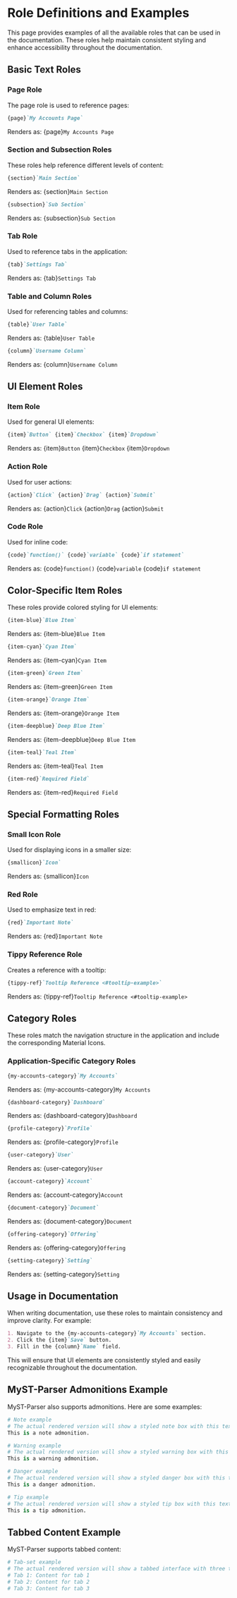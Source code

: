 # Role Definitions and Examples

This page provides examples of all the available roles that can be used in the documentation. These roles help maintain consistent styling and enhance accessibility throughout the documentation.

## Basic Text Roles

### Page Role

The page role is used to reference pages:

```markdown
{page}`My Accounts Page`
```

Renders as: {page}`My Accounts Page`

### Section and Subsection Roles

These roles help reference different levels of content:

```markdown
{section}`Main Section`
```

Renders as: {section}`Main Section`

```markdown
{subsection}`Sub Section`
```

Renders as: {subsection}`Sub Section`

### Tab Role

Used to reference tabs in the application:

```markdown
{tab}`Settings Tab`
```

Renders as: {tab}`Settings Tab`

### Table and Column Roles

Used for referencing tables and columns:

```markdown
{table}`User Table`
```

Renders as: {table}`User Table`

```markdown
{column}`Username Column`
```

Renders as: {column}`Username Column`

## UI Element Roles

### Item Role

Used for general UI elements:

```markdown
{item}`Button` {item}`Checkbox` {item}`Dropdown`
```

Renders as: {item}`Button` {item}`Checkbox` {item}`Dropdown`

### Action Role

Used for user actions:

```markdown
{action}`Click` {action}`Drag` {action}`Submit`
```

Renders as: {action}`Click` {action}`Drag` {action}`Submit`

### Code Role

Used for inline code:

```markdown
{code}`function()` {code}`variable` {code}`if statement`
```

Renders as: {code}`function()` {code}`variable` {code}`if statement`

## Color-Specific Item Roles

These roles provide colored styling for UI elements:

```markdown
{item-blue}`Blue Item`
```

Renders as: {item-blue}`Blue Item`

```markdown
{item-cyan}`Cyan Item`
```

Renders as: {item-cyan}`Cyan Item`

```markdown
{item-green}`Green Item`
```

Renders as: {item-green}`Green Item`

```markdown
{item-orange}`Orange Item`
```

Renders as: {item-orange}`Orange Item`

```markdown
{item-deepblue}`Deep Blue Item`
```

Renders as: {item-deepblue}`Deep Blue Item`

```markdown
{item-teal}`Teal Item`
```

Renders as: {item-teal}`Teal Item`

```markdown
{item-red}`Required Field`
```

Renders as: {item-red}`Required Field`

## Special Formatting Roles

### Small Icon Role

Used for displaying icons in a smaller size:

```markdown
{smallicon}`Icon`
```

Renders as: {smallicon}`Icon`

### Red Role

Used to emphasize text in red:

```markdown
{red}`Important Note`
```

Renders as: {red}`Important Note`

### Tippy Reference Role

Creates a reference with a tooltip:

```markdown
{tippy-ref}`Tooltip Reference <#tooltip-example>`
```

Renders as: {tippy-ref}`Tooltip Reference <#tooltip-example>`

## Category Roles

These roles match the navigation structure in the application and include the corresponding Material Icons.

### Application-Specific Category Roles

```markdown
{my-accounts-category}`My Accounts`
```

Renders as: {my-accounts-category}`My Accounts`

```markdown
{dashboard-category}`Dashboard`
```

Renders as: {dashboard-category}`Dashboard`

```markdown
{profile-category}`Profile`
```

Renders as: {profile-category}`Profile`

```markdown
{user-category}`User`
```

Renders as: {user-category}`User`

```markdown
{account-category}`Account`
```

Renders as: {account-category}`Account`

```markdown
{document-category}`Document`
```

Renders as: {document-category}`Document`

```markdown
{offering-category}`Offering`
```

Renders as: {offering-category}`Offering`

```markdown
{setting-category}`Setting`
```

Renders as: {setting-category}`Setting`

## Usage in Documentation

When writing documentation, use these roles to maintain consistency and improve clarity. For example:

```markdown
1. Navigate to the {my-accounts-category}`My Accounts` section.
2. Click the {item}`Save` button.
3. Fill in the {column}`Name` field.
```

This will ensure that UI elements are consistently styled and easily recognizable throughout the documentation.

## MyST-Parser Admonitions Example

MyST-Parser also supports admonitions. Here are some examples:

```python
# Note example
# The actual rendered version will show a styled note box with this text
This is a note admonition.
```

```python
# Warning example
# The actual rendered version will show a styled warning box with this text
This is a warning admonition.
```

```python
# Danger example
# The actual rendered version will show a styled danger box with this text
This is a danger admonition.
```

```python
# Tip example
# The actual rendered version will show a styled tip box with this text
This is a tip admonition.
```

## Tabbed Content Example

MyST-Parser supports tabbed content:

```python
# Tab-set example
# The actual rendered version will show a tabbed interface with three tabs
# Tab 1: Content for tab 1
# Tab 2: Content for tab 2
# Tab 3: Content for tab 3
